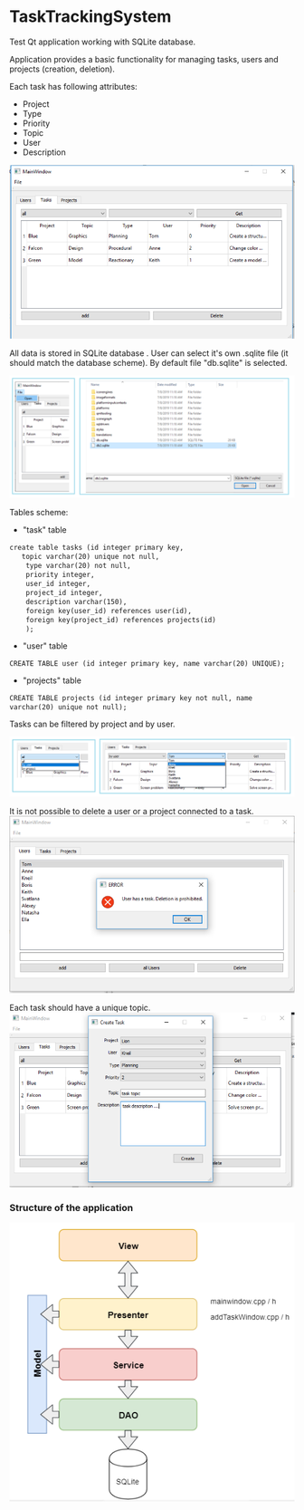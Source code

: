 # TaskTrackingSystem
Test Qt application working with SQLite database.


Application provides a basic functionality for managing tasks, users and projects (creation, deletion).

Each task has following attributes:  
 - Project
 - Type
 - Priority
 - Topic
 - User
 - Description

![tasks window](https://github.com/ViktorAnchutin/TaskTrackingSystem/blob/master/Images/TasksWindow.PNG?raw=true)

All data is stored in SQLite database . User can select it's own .sqlite file (it should match the database scheme). By default file "db.sqlite" is selected.

![select db](https://github.com/ViktorAnchutin/TaskTrackingSystem/blob/master/Images/Open%20File.png?raw=true)

Tables scheme:
- "task" table 
```
create table tasks (id integer primary key,
   topic varchar(20) unique not null,
    type varchar(20) not null,
    priority integer,
    user_id integer,
    project_id integer,
    description varchar(150),
    foreign key(user_id) references user(id),
    foreign key(project_id) references projects(id)
    );
 ```
- "user" table
```
CREATE TABLE user (id integer primary key, name varchar(20) UNIQUE);
```

- "projects" table
```
CREATE TABLE projects (id integer primary key not null, name varchar(20) unique not null);
 ```
 
 Tasks can be filtered by project and by user.
 
 ![filter](https://github.com/ViktorAnchutin/TaskTrackingSystem/blob/master/Images/Filter.png?raw=true)

It is not possible to delete a user or a project connected to a task.
![deletionErro](https://github.com/ViktorAnchutin/TaskTrackingSystem/blob/master/Images/userDeleteError.PNG?raw=true)

Each task should have a unique topic.
![add task window](https://github.com/ViktorAnchutin/TaskTrackingSystem/blob/master/Images/addTask.PNG?raw=true)


### Structure of the application
![structure](https://github.com/ViktorAnchutin/TaskTrackingSystem/blob/master/Images/appStructure.PNG?raw=true)



